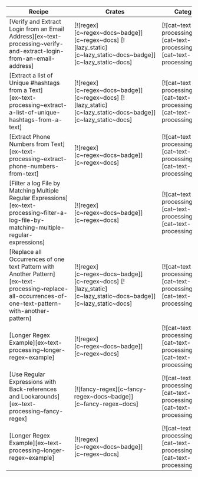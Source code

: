 | Recipe | Crates | Categories |
|--------|--------|------------|
| [Verify and Extract Login from an Email Address][ex~text-processing~verify-and-extract-login-from-an-email-address] | [![regex][c~regex~docs~badge]][c~regex~docs] [![lazy_static][c~lazy_static~docs~badge]][c~lazy_static~docs] | [![cat~text-processing][cat~text-processing~badge]][cat~text-processing] |
| [Extract a list of Unique #hashtags from a Text][ex~text-processing~extract-a-list-of-unique-hashtags-from-a-text] | [![regex][c~regex~docs~badge]][c~regex~docs] [![lazy_static][c~lazy_static~docs~badge]][c~lazy_static~docs] | [![cat~text-processing][cat~text-processing~badge]][cat~text-processing] |
| [Extract Phone Numbers from Text][ex~text-processing~extract-phone-numbers-from-text] | [![regex][c~regex~docs~badge]][c~regex~docs] | [![cat~text-processing][cat~text-processing~badge]][cat~text-processing] |
| [Filter a log File by Matching Multiple Regular Expressions][ex~text-processing~filter-a-log-file-by-matching-multiple-regular-expressions] | [![regex][c~regex~docs~badge]][c~regex~docs] | [![cat~text-processing][cat~text-processing~badge]][cat~text-processing] |
| [Replace all Occurrences of one text Pattern with Another Pattern][ex~text-processing~replace-all-occurrences-of-one-text-pattern-with-another-pattern] | [![regex][c~regex~docs~badge]][c~regex~docs] [![lazy_static][c~lazy_static~docs~badge]][c~lazy_static~docs] | [![cat~text-processing][cat~text-processing~badge]][cat~text-processing] |
| [Longer Regex Example][ex~text-processing~longer-regex~example] | [![regex][c~regex~docs~badge]][c~regex~docs] | [![cat~text-processing][cat~text-processing~badge]][cat~text-processing] |
| [Use Regular Expressions with Back-references and Lookarounds][ex~text-processing~fancy-regex] | [![fancy-regex][c~fancy-regex~docs~badge]][c~fancy-regex~docs] | [![cat~text-processing][cat~text-processing~badge]][cat~text-processing] |
| [Longer Regex Example][ex~text-processing~longer-regex~example] | [![regex][c~regex~docs~badge]][c~regex~docs] | [![cat~text-processing][cat~text-processing~badge]][cat~text-processing] |
